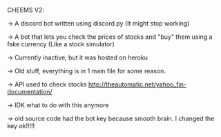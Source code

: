 CHEEMS V2:

-> A discord bot written using discord.py (It might stop working)

-> A bot that lets you check the prices of stocks and "buy" them using a fake currency (Like a stock simulator)

-> Currently inactive, but it was hosted on heroku

-> Old stuff, everything is in 1 main file for some reason.

-> API used to check stocks http://theautomatic.net/yahoo_fin-documentation/

-> IDK what to do with this anymore

-> old source code had the bot key because smooth brain. I changed the key ok!!!!!
